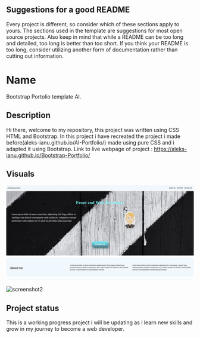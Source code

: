 
## Suggestions for a good README
Every project is different, so consider which of these sections apply to yours. The sections used in the template are suggestions for most open source projects. Also keep in mind that while a README can be too long and detailed, too long is better than too short. If you think your README is too long, consider utilizing another form of documentation rather than cutting out information.

# Name

Bootstrap Portolio template AI.

## Description

Hi there,
welcome to my repository, this project was written using CSS HTML and Bootstrap.
In this project i have  recreated the project i made before(aleks-ianu.github.io/AI-Portfolio/) made using pure CSS and i adapted it using Bootstrap.
Link to live webpage of project :
https://aleks-ianu.github.io/Bootstrap-Portfolio/


## Visuals
![screenshot 1](images/screenshot1.jpeg)

![screenshot2](images/screenshot2.png)

## Project status

This is a working progress project i will be updating as i learn new skills and grow in my journey to become a web developer.
